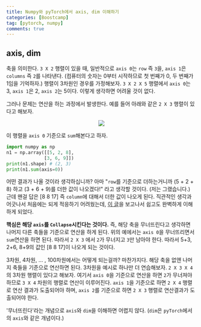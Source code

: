```yaml
---
title: Numpy와 pyTorch에서 axis, dim 이해하기
categories: [Boostcamp]
tag: [pytorch, numpy]
comments: true
---
```


## axis, dim

축을 의미한다. `3 X 2` 행렬이 있을 때, 일반적으로 `axis 0`는 `row` 즉 `3`을, `axis 1`은 `columns` 즉 `2`를 나타낸다. (컴퓨터의 숫자는 0부터 시작하므로 첫 번째가 0, 두 번째가 1임을 기억하자.) 행렬이 3차원인 경우를 가정해보자. `3 X 2 X 5` 행렬에서 `axis 0`는 3, `axis 1`은 2, `axis 2`는 5이다. 이렇게 생각하면 어려울 것이 없다.

그러나 문제는 연산을 하는 과정에서 발생한다. 예를 들어 아래와 같은 `2 X 3` 행렬이 있다고 해보자.

<p align="center" width="800px"><img src="https://user-images.githubusercontent.com/37925813/106985171-48e5fd00-67ac-11eb-804d-0d8085e36281.png"></p>

이 행렬을 `axis 0` 기준으로 `sum`해본다고 하자.

```python
import numpy as np
n1 = np.array([[5, 2, 8],
              [3, 6, 9]])
print(n1.shape) # (2, 3)
print(n1.sum(axis=0))
```

어떤 결과가 나올 것이라 생각하십니까? 아마 "`row`를 기준으로 더하는거니까 (5 + 2 + 8) 하고 (3 + 6 + 9)를 더한 값이 나오겠다!" 라고 생각할 것이다. (저는 그랬습니다.) 근데 왠걸 답은 [8 8 17] 즉 `column`에 대해서 더한 값이 나오게 된다. 직관적인 생각과 어긋나서 처음에는 되게 적응하기 어려웠는데, [이 글](https://towardsdatascience.com/understanding-dimensions-in-pytorch-6edf9972d3be)을 보고나서 쉽고도 완벽하게 이해하게 되었다.

**핵심은 해당 `axis`를 `Collapse`시킨다는 것이다.** 즉, 해당 축을 무너뜨린다고 생각하면 나머지 다른 축들을 기준으로 연산을 하게 된다. 위의 예에서는 `axis 0`을 무너뜨리면서 `sum`연산을 하면 된다. 따라서 `2 X 3` 에서 `2`가 무너지고 `3`만 남아야 한다. 따라서 5+3, 2+6, 8+9의 값인 [8 8 17]이 나오게 되는 것이다.

3차원, 4차원, ... , 100차원에서는 어떻게 되는걸까? 마찬가지다. 해당 축을 없앤 나머지 축들을 기준으로 연산하면 된다. 3차원을 예시로 하나만 더 연습해보자. `2 X 3 X 4` 의 3차원 행렬이 있다고 해보자. 여기서 `axis 0`을 기준으로 연산을 하면 `2`가 무너져야 하므로 `3 X 4` 차원의 행렬로 연산이 이루어진다. `axis 1`을 기준으로 하면 `2 X 4` 행렬로 연산 결과가 도출되어야 하며, `axis 2`를 기준으로 하면 `2 X 3` 행렬로 연산결과가 도출되어야 한다. 

'무너뜨린다'라는 개념으로 `axis`와 `dim`을 이해하면 어렵지 않다. (`dim`은 `pyTorch`에서의 `axis`와 같은 개념이다.)